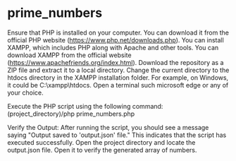 # prime_numbers

Ensure that PHP is installed on your computer. You can download it from the official PHP website (https://www.php.net/downloads.php).
You can install XAMPP, which includes PHP along with Apache and other tools. You can download XAMPP from the official website (https://www.apachefriends.org/index.html).
Download the repository as a ZIP file and extract it to a local directory.
Change the current directory to the htdocs directory in the XAMPP installation folder. For example, on Windows, it could be C:\xampp\htdocs.
Open a terminal such microsoft edge or any of your choice.

Execute the PHP script using the following command:
(project_directory)/php prime_numbers.php

Verify the Output:
After running the script, you should see a message saying "Output saved to 'output.json' file." This indicates that the script has executed successfully.
Open the project directory and locate the output.json file. Open it to verify the generated array of numbers.
